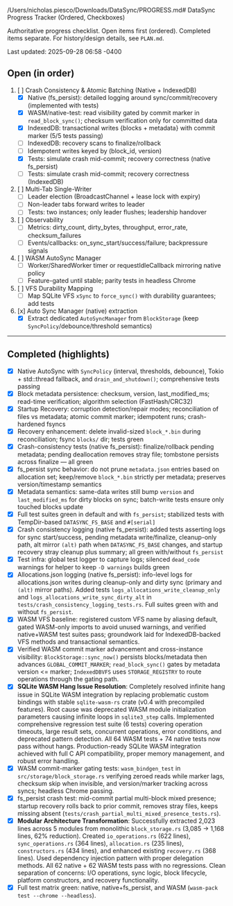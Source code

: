 /Users/nicholas.piesco/Downloads/DataSync/PROGRESS.md# DataSync Progress Tracker (Ordered, Checkboxes)

Authoritative progress checklist. Open items first (ordered). Completed items separate. For history/design details, see `PLAN.md`.

Last updated: 2025-09-28 06:58 -0400

## Open (in order)

1. [ ] Crash Consistency & Atomic Batching (Native + IndexedDB)
   - [x] Native (fs_persist): detailed logging around sync/commit/recovery (implemented with tests)
   - [x] WASM/native-test: read visibility gated by commit marker in `read_block_sync()`; checksum verification only for committed data
   - [x] IndexedDB: transactional writes {blocks + metadata} with commit marker (5/5 tests passing)
   - [ ] IndexedDB: recovery scans to finalize/rollback
   - [ ] Idempotent writes keyed by (block_id, version)
   - [x] Tests: simulate crash mid-commit; recovery correctness (native fs_persist)
   - [ ] Tests: simulate crash mid-commit; recovery correctness (IndexedDB)

2. [ ] Multi-Tab Single-Writer
   - [ ] Leader election (BroadcastChannel + lease lock with expiry)
   - [ ] Non-leader tabs forward writes to leader
   - [ ] Tests: two instances; only leader flushes; leadership handover

3. [ ] Observability
   - [ ] Metrics: dirty_count, dirty_bytes, throughput, error_rate, checksum_failures
   - [ ] Events/callbacks: on_sync_start/success/failure; backpressure signals

4. [ ] WASM AutoSync Manager
   - [ ] Worker/SharedWorker timer or requestIdleCallback mirroring native policy
   - [ ] Feature-gated until stable; parity tests in headless Chrome

5. [ ] VFS Durability Mapping
   - [ ] Map SQLite VFS `xSync` to `force_sync()` with durability guarantees; add tests

6. [x] Auto Sync Manager (native) extraction
   - [x] Extract dedicated `AutoSyncManager` from `BlockStorage` (keep `SyncPolicy`/debounce/threshold semantics)

---

## Completed (highlights)

- [x] Native AutoSync with `SyncPolicy` (interval, thresholds, debounce), Tokio + std::thread fallback, and `drain_and_shutdown()`; comprehensive tests passing
- [x] Block metadata persistence: checksum, version, last_modified_ms; read-time verification; algorithm selection (FastHash/CRC32)
- [x] Startup Recovery: corruption detection/repair modes; reconciliation of files vs metadata; atomic commit marker; idempotent runs; crash-hardened fsyncs
- [x] Recovery enhancement: delete invalid-sized `block_*.bin` during reconciliation; fsync `blocks/` dir; tests green
- [x] Crash-consistency tests (native fs_persist): finalize/rollback pending metadata; pending deallocation removes stray file; tombstone persists across finalize — all green
- [x] fs_persist sync behavior: do not prune `metadata.json` entries based on allocation set; keep/remove `block_*.bin` strictly per metadata; preserves version/timestamp semantics
- [x] Metadata semantics: same-data writes still bump `version` and `last_modified_ms` for dirty blocks on sync; batch-write tests ensure only touched blocks update
- [x] Full test suites green in default and with `fs_persist`; stabilized tests with TempDir-based `DATASYNC_FS_BASE` and `#[serial]`
- [x] Crash consistency logging (native fs_persist): added tests asserting logs for sync start/success, pending metadata write/finalize, cleanup-only path, alt mirror `(alt)` path when `DATASYNC_FS_BASE` changes, and startup recovery stray cleanup plus summary; all green with/without `fs_persist`
- [x] Test infra: global test logger to capture logs; silenced `dead_code` warnings for helper to keep `-D warnings` builds green
- [x] Allocations.json logging (native fs_persist): info-level logs for allocations.json writes during cleanup-only and dirty sync (primary and `(alt)` mirror paths). Added tests `logs_allocations_write_cleanup_only` and `logs_allocations_write_sync_dirty_alt` in `tests/crash_consistency_logging_tests.rs`. Full suites green with and without `fs_persist`.
- [x] WASM VFS baseline: registered custom VFS name by aliasing default, gated WASM-only imports to avoid unused warnings, and verified native+WASM test suites pass; groundwork laid for IndexedDB-backed VFS methods and transactional semantics.
- [x] Verified WASM commit marker advancement and cross-instance visibility: `BlockStorage::sync_now()` persists blocks/metadata then advances `GLOBAL_COMMIT_MARKER`; `read_block_sync()` gates by metadata version <= marker; `IndexedDBVFS` uses `STORAGE_REGISTRY` to route operations through the gating path.
- [x] **SQLite WASM Hang Issue Resolution**: Completely resolved infinite hang issue in SQLite WASM integration by replacing problematic custom bindings with stable `sqlite-wasm-rs` crate (v0.4 with precompiled features). Root cause was deprecated WASM module initialization parameters causing infinite loops in `sqlite3_step` calls. Implemented comprehensive regression test suite (6 tests) covering operation timeouts, large result sets, concurrent operations, error conditions, and deprecated pattern detection. All 64 WASM tests + 74 native tests now pass without hangs. Production-ready SQLite WASM integration achieved with full C API compatibility, proper memory management, and robust error handling.
- [x] WASM commit-marker gating tests: `wasm_bindgen_test` in `src/storage/block_storage.rs` verifying zeroed reads while marker lags, checksum skip when invisible, and version/marker tracking across syncs; headless Chrome passing.
- [x] fs_persist crash test: mid-commit partial multi-block mixed presence; startup recovery rolls back to prior commit, removes stray files, keeps missing absent (`tests/crash_partial_multi_mixed_presence_tests.rs`).
- [x] **Modular Architecture Transformation**: Successfully extracted 2,023 lines across 5 modules from monolithic `block_storage.rs` (3,085 → 1,168 lines, 62% reduction). Created `io_operations.rs` (622 lines), `sync_operations.rs` (364 lines), `allocation.rs` (235 lines), `constructors.rs` (434 lines), and enhanced existing `recovery.rs` (368 lines). Used dependency injection pattern with proper delegation methods. All 62 native + 62 WASM tests pass with no regressions. Clean separation of concerns: I/O operations, sync logic, block lifecycle, platform constructors, and recovery functionality.
- [x] Full test matrix green: native, native+fs_persist, and WASM (`wasm-pack test --chrome --headless`).

